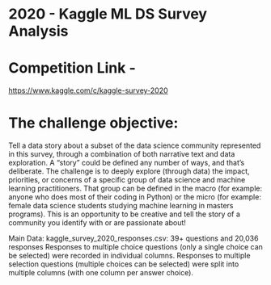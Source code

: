 # 2020 - Kaggle ML DS Survey Analysis

# Competition Link - 
https://www.kaggle.com/c/kaggle-survey-2020

# The challenge objective: 
Tell a data story about a subset of the data science community represented in this survey, through a combination of both narrative text and data exploration. A “story” could be defined any number of ways, and that’s deliberate. The challenge is to deeply explore (through data) the impact, priorities, or concerns of a specific group of data science and machine learning practitioners. That group can be defined in the macro (for example: anyone who does most of their coding in Python) or the micro (for example: female data science students studying machine learning in masters programs). This is an opportunity to be creative and tell the story of a community you identify with or are passionate about!

Main Data: kaggle_survey_2020_responses.csv: 39+ questions and 20,036 responses Responses to multiple choice questions (only a single choice can be selected) were recorded in individual columns. Responses to multiple selection questions (multiple choices can be selected) were split into multiple columns (with one column per answer choice).
